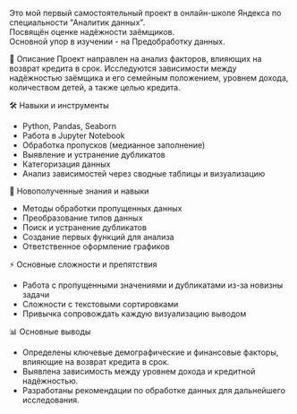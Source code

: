 Это мой первый самостоятельный проект в онлайн-школе Яндекса по специальности "Аналитик данных". 
<br>Посвящён оценке надёжности заёмщиков.
<br>Основной упор в изучении - на Предобработку данных.


📌 Описание
Проект направлен на анализ факторов, влияющих на возврат кредита в срок. Исследуются зависимости между надёжностью заёмщика и его семейным положением, уровнем дохода, количеством детей, а также целью кредита.

🛠 Навыки и инструменты

- Python, Pandas, Seaborn
- Работа в Jupyter Notebook
- Обработка пропусков (медианное заполнение)
- Выявление и устранение дубликатов
- Категоризация данных
- Анализ зависимостей через сводные таблицы и визуализацию


🎯 Новополученные знания и навыки

- Методы обработки пропущенных данных
- Преобразование типов данных
- Поиск и устранение дубликатов
- Создание первых функций для анализа
- Ответственное оформление графиков


⚡ Основные сложности и препятствия

- Работа с пропущенными значениями и дубликатами из-за новизны задачи
- Сложности с текстовыми сортировками
- Привычка сопровождать каждую визуализацию выводом


📊 Основные выводы

- Определены ключевые демографические и финансовые факторы, влияющие на возврат кредита в срок.
- Выявлена зависимость между уровнем дохода и кредитной надёжностью.
- Разработаны рекомендации по обработке данных для дальнейшего исследования.
